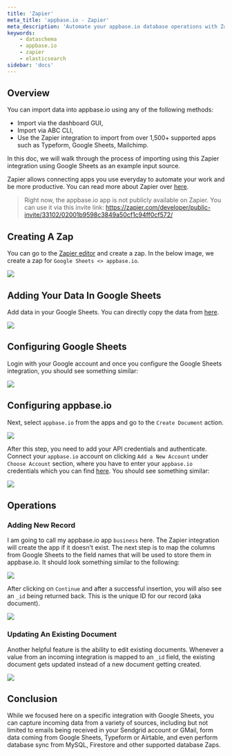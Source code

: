 ```yaml
---
title: 'Zapier'
meta_title: 'appbase.io - Zapier'
meta_description: 'Automate your appbase.io database operations with Zapier.'
keywords:
    - dataschema
    - appbase.io
    - zapier
    - elasticsearch
sidebar: 'docs'
---
```


## Overview

You can import data into appbase.io using any of the following methods:

-   Import via the dashboard GUI,
-   Import via ABC CLI,
-   Use the Zapier integration to import from over 1,500+ supported apps such as Typeform, Google Sheets, Mailchimp.

In this doc, we will walk through the process of importing using this Zapier integration using Google Sheets as an example input source.

Zapier allows connecting apps you use everyday to automate your work and be more productive. You can read more about Zapier over [here](https://zapier.com).

> Right now, the appbase.io app is not publicly available on Zapier. You can use it via this invite link: https://zapier.com/developer/public-invite/33102/02001b9598c3849a50cf1c94ff0cf572/

## Creating A Zap

You can go to the [Zapier editor](https://zapier.com/app/editor/) and create a zap. In the below image, we create a zap for `Google Sheets <> appbase.io`.

![](https://i.imgur.com/GSavUdf.png)

## Adding Your Data In Google Sheets

Add data in your Google Sheets. You can directly copy the data from [here](https://docs.google.com/spreadsheets/d/1nc3n-saZ8pVd7gE64iR6BrJoHzpVOrRPi8B3598UCLQ/edit?usp=sharing).

![](https://i.imgur.com/eHoBAWB.png)

## Configuring Google Sheets

Login with your Google account and once you configure the Google Sheets integration, you should see something similar:

![](https://i.imgur.com/tARRU02.png)

## Configuring appbase.io

Next, select `appbase.io` from the apps and go to the `Create Document` action.

![](https://i.imgur.com/NXSWV1Y.png)

After this step, you need to add your API credentials and authenticate. Connect your `appbase.io` account on clicking `Add a New Account` under `Choose Account` section, where you have to
enter your `appbase.io` credentials which you can find [here](https://dashboard.appbase.io/profile/credentials).
You should see something similar:

![](https://i.imgur.com/avTdYss.png)

## Operations

### Adding New Record

I am going to call my appbase.io app `business` here. The Zapier integration will create the app if it doesn't exist. The next step is to map the columns from Google Sheets to the field names that will be used to store them in appbase.io. It should look something similar to the following:

![](https://i.imgur.com/wHpDMH7.png)

After clicking on `Continue` and after a successful insertion, you will also see an `_id` being returned back. This is the unique ID for our record (aka document).

![](https://i.imgur.com/r2MSpTg.png)

### Updating An Existing Document

Another helpful feature is the ability to edit existing documents. Whenever a value from an incoming integration is mapped to an `_id` field, the existing document gets updated instead of a new document getting created.

![](https://i.imgur.com/7zEAso9.png)

## Conclusion

While we focused here on a specific integration with Google Sheets, you can capture incoming data from a variety of sources, including but not limited to emails being received in your Sendgrid account or GMail, form data coming from Google Sheets, Typeform or Airtable, and even perform database sync from MySQL, Firestore and other supported database Zaps.
